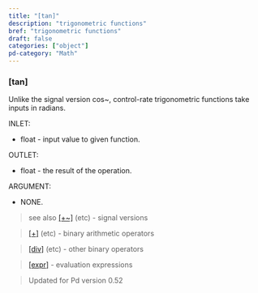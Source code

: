```yaml
---
title: "[tan]"
description: "trigonometric functions"
bref: "trigonometric functions"
draft: false
categories: ["object"]
pd-category: "Math"
---
```


### [tan]

Unlike the signal version cos~, control-rate trigonometric functions take inputs in radians.

INLET:

- float - input value to given function.

OUTLET:

- float - the result of the operation.

ARGUMENT:

- NONE.

> see also [[+~]](../plus~) (etc) - signal versions

> [[+]](../plus) (etc) - binary arithmetic operators

> [[div]](../div) (etc) - other binary operators

> [[expr]](../expr-family) - evaluation expressions

> Updated for Pd version 0.52
 
